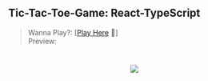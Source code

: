 ## Tic-Tac-Toe-Game: React-TypeScript

> Wanna Play?: [<a href = "https://ts-tictactoe.netlify.app/">Play Here</a> 👀]<br>
> Preview:

<h1 align="center">
  <img src="/assets/ss.png"/>
</h1>
